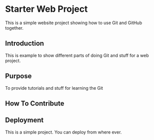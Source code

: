 # Starter Web Project

This is a simple website project 
showing how to use Git and GitHub together.

## Introduction

This is example to show different parts of
doing Git and stuff for a
web project.

## Purpose

To provide tutorials and stuff for
learning the Git

## How To Contribute

## Deployment

This is a simple project.
You can deploy from where ever.
